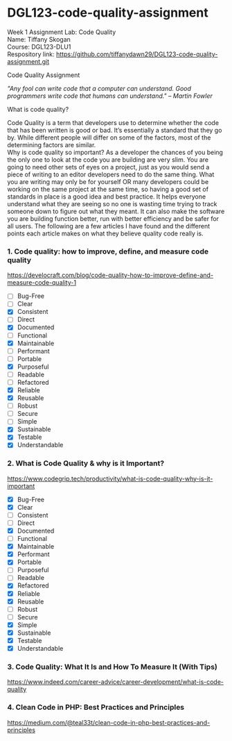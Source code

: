 # DGL123-code-quality-assignment  
Week 1 Assignment Lab: Code Quality  
Name: Tiffany Skogan  
Course: DGL123-DLU1  
Respository link: https://github.com/tiffanydawn29/DGL123-code-quality-assignment.git  


Code Quality Assignment  

*"Any fool can write code that a computer can understand. Good programmers write code that humans can understand." – Martin Fowler*  

What is code quality?  

Code Quality is a term that developers use to determine whether the code that has been written is good or bad. It’s essentially a standard that they go by.
While different people will differ on some of the factors, most of the determining factors are similar.  
Why is code quality so important?
As a developer the chances of you being the only one to look at the code you are building are very slim. You are going to need other sets of eyes on a project, just as you would send a piece of writing to an editor developers need to do the same thing. What you are writing may only be for yourself OR many developers could be working on the same project at the same time, so having a good set of standards in place is a good idea and best practice. It helps everyone understand what they are seeing so no one is wasting time trying to track someone down to figure out what they meant. It can also make the software you are building function better, run with better efficiency and be safer for all users.
The following are a few articles I have found and the different points each article makes on what they believe quality code really is.  


### 1. Code quality: how to improve, define, and measure code quality

https://develocraft.com/blog/code-quality-how-to-improve-define-and-measure-code-quality-1
- [ ]	Bug-Free
- [ ]	Clear
- [x]	Consistent
- [ ]	Direct
- [x]	Documented
- [ ]	Functional
- [x]	Maintainable
- [ ]	Performant
- [ ]	Portable
- [x]	Purposeful
- [ ]	Readable
- [ ]	Refactored
- [x]	Reliable
- [x]	Reusable
- [ ]	Robust
- [ ]	Secure
- [ ]	Simple
- [x]	Sustainable
- [x]	Testable
- [x]	Understandable

### 2. What is Code Quality & why is it Important?

https://www.codegrip.tech/productivity/what-is-code-quality-why-is-it-important
- [x]	Bug-Free
- [x]	Clear
- [ ]	Consistent
- [ ]	Direct
- [x]	Documented
- [ ]	Functional
- [x]	Maintainable
- [x]	Performant
- [x]	Portable
- [ ]	Purposeful
- [ ]	Readable
- [x]	Refactored
- [x]	Reliable
- [x]	Reusable
- [ ]	Robust
- [ ]	Secure
- [x]	Simple
- [x]	Sustainable
- [x]	Testable
- [x]	Understandable

### 3. Code Quality: What It Is and How To Measure It (With Tips)

https://www.indeed.com/career-advice/career-development/what-is-code-quality

### 4. Clean Code in PHP: Best Practices and Principles

https://medium.com/@teal33t/clean-code-in-php-best-practices-and-principles
